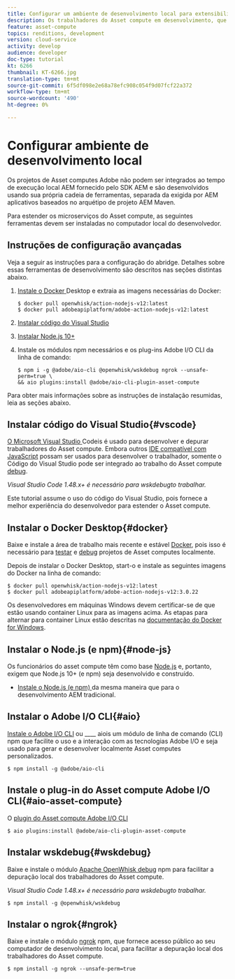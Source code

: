```yaml
---
title: Configurar um ambiente de desenvolvimento local para extensibilidade ao Asset compute
description: Os trabalhadores do Asset compute em desenvolvimento, que são aplicativos JavaScript Node.js, exigem ferramentas de desenvolvimento específicas que diferem do desenvolvimento tradicional de AEM, que variam de Node.js e vários módulos npm a Docker Desktop e o Código do Microsoft Visual Studio.
feature: asset-compute
topics: renditions, development
version: cloud-service
activity: develop
audience: developer
doc-type: tutorial
kt: 6266
thumbnail: KT-6266.jpg
translation-type: tm+mt
source-git-commit: 6f5df098e2e68a78efc908c054f9d07fcf22a372
workflow-type: tm+mt
source-wordcount: '490'
ht-degree: 0%

---
```



# Configurar ambiente de desenvolvimento local

Os projetos de Asset computes Adobe não podem ser integrados ao tempo de execução local AEM fornecido pelo SDK AEM e são desenvolvidos usando sua própria cadeia de ferramentas, separada da exigida por AEM aplicativos baseados no arquétipo de projeto AEM Maven.

Para estender os microserviços do Asset compute, as seguintes ferramentas devem ser instaladas no computador local do desenvolvedor.

## Instruções de configuração avançadas

Veja a seguir as instruções para a configuração do abridge. Detalhes sobre essas ferramentas de desenvolvimento são descritos nas seções distintas abaixo.

1. [Instale o Docker ](https://www.docker.com/products/docker-desktop) Desktop e extraia as imagens necessárias do Docker:

   ```
   $ docker pull openwhisk/action-nodejs-v12:latest
   $ docker pull adobeapiplatform/adobe-action-nodejs-v12:latest
   ```

1. [Instalar código do Visual Studio](https://code.visualstudio.com/download)
1. [Instalar Node.js 10+](../../local-development-environment/development-tools.md#node-js)
1. Instale os módulos npm necessários e os plug-ins Adobe I/O CLI da linha de comando:

   ```
   $ npm i -g @adobe/aio-cli @openwhisk/wskdebug ngrok --unsafe-perm=true \
   && aio plugins:install @adobe/aio-cli-plugin-asset-compute
   ```

Para obter mais informações sobre as instruções de instalação resumidas, leia as seções abaixo.

## Instalar código do Visual Studio{#vscode}

[O Microsoft Visual Studio ](https://code.visualstudio.com/download) Codeis é usado para desenvolver e depurar trabalhadores do Asset compute. Embora outros [IDE compatível com JavaScript](../../local-development-environment/development-tools.md#set-up-the-development-ide) possam ser usados para desenvolver o trabalhador, somente o Código do Visual Studio pode ser integrado ao trabalho do Asset compute [debug](../test-debug/debug.md).

_Visual Studio Code 1.48.x+ é necessário para  [](#wskdebug) wskdebugto trabalhar._

Este tutorial assume o uso do código do Visual Studio, pois fornece a melhor experiência do desenvolvedor para estender o Asset compute.

## Instalar o Docker Desktop{#docker}

Baixe e instale a área de trabalho mais recente e estável [Docker](https://www.docker.com/products/docker-desktop), pois isso é necessário para [testar](../test-debug/test.md) e [debug](../test-debug/debug.md) projetos de Asset computes localmente.

Depois de instalar o Docker Desktop, start-o e instale as seguintes imagens do Docker na linha de comando:

```
$ docker pull openwhisk/action-nodejs-v12:latest
$ docker pull adobeapiplatform/adobe-action-nodejs-v12:3.0.22
```

Os desenvolvedores em máquinas Windows devem certificar-se de que estão usando container Linux para as imagens acima. As etapas para alternar para container Linux estão descritas na [documentação do Docker for Windows](https://docs.docker.com/docker-for-windows/).

## Instalar o Node.js (e npm){#node-js}

Os funcionários do asset compute têm como base [Node.js](https://nodejs.org/) e, portanto, exigem que Node.js 10+ (e npm) seja desenvolvido e construído.

+ [Instale o Node.js (e npm) ](../../local-development-environment/development-tools.md#node-js) da mesma maneira que para o desenvolvimento AEM tradicional.

## Instalar o Adobe I/O CLI{#aio}

[Instale o Adobe I/O CLI](../../local-development-environment/development-tools.md#aio-cli) ou  ____ aiois um módulo de linha de comando (CLI) npm que facilite o uso e a interação com as tecnologias Adobe I/O e seja usado para gerar e desenvolver localmente Asset computes personalizados.

```
$ npm install -g @adobe/aio-cli
```

## Instale o plug-in do Asset compute Adobe I/O CLI{#aio-asset-compute}

O [plugin do Asset compute Adobe I/O CLI](https://github.com/adobe/aio-cli-plugin-asset-compute)

```
$ aio plugins:install @adobe/aio-cli-plugin-asset-compute
```

## Instalar wskdebug{#wskdebug}

Baixe e instale o módulo [Apache OpenWhisk debug](https://www.npmjs.com/package/@openwhisk/wskdebug) npm para facilitar a depuração local dos trabalhadores do Asset compute.

_Visual Studio Code 1.48.x+ é necessário para  [](#wskdebug) wskdebugto trabalhar._

```
$ npm install -g @openwhisk/wskdebug
```

## Instalar o ngrok{#ngrok}

Baixe e instale o módulo [ngrok](https://www.npmjs.com/package/ngrok) npm, que fornece acesso público ao seu computador de desenvolvimento local, para facilitar a depuração local dos trabalhadores do Asset compute.

```
$ npm install -g ngrok --unsafe-perm=true
```
